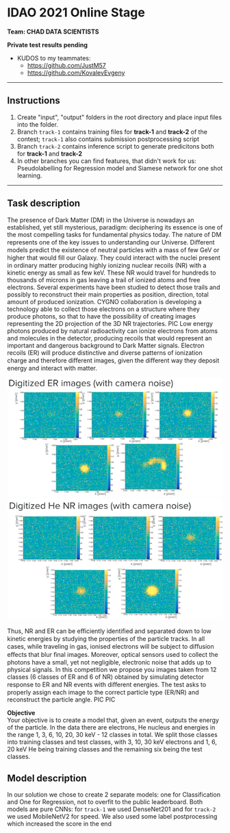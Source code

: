# IDAO 2021 Online Stage
**Team: CHAD DATA SCIENTISTS**

**Private test results pending**


* KUDOS to my teammates:
	- https://github.com/JustM57
	- https://github.com/KovalevEvgeny


<hr>

## Instructions
1. Create "input", "output" folders in the root directory and place input files into the folder.
2. Branch `track-1` contains training files for <b>track-1</b> and <b>track-2</b> of the contest; `track-1` also contains submission postprocessing script
3. Branch `track-2` contains inference script to generate predicitons both for <b>track-1</b> and <b>track-2</b>
4. In other branches you can find features, that didn't work for us: Pseudolabelling for Regression model and Siamese network for one shot learning.

<hr>

## Task description
The presence of Dark Matter (DM) in the Universe is nowadays an established, yet still mysterious, paradigm: deciphering its essence is one of the most compelling tasks for fundamental physics today. The nature of DM represents one of the key issues to understanding our Universe. Diﬀerent models predict the existence of neutral particles with a mass of few GeV or higher that would ﬁll our Galaxy. They could interact with the nuclei present in ordinary matter producing highly ionizing nuclear recoils (NR) with a kinetic energy as small as few keV. These NR would travel for hundreds to thousands of microns in gas leaving a trail of ionized atoms and free electrons.
Several experiments have been studied to detect those trails and possibly to reconstruct their main properties as position, direction, total amount of produced ionization. CYGNO collaboration is developing a technology able to collect those electrons on a structure where they produce photons, so that to have the possibility of creating images representing the 2D projection of the 3D NR trajectories.
PIC
Low energy photons produced by natural radioactivity can ionize electrons from atoms and molecules in the detector, producing recoils that would represent an important and dangerous background to Dark Matter signals. Electron recoils (ER) will produce distinctive and diverse patterns of ionization charge and therefore diﬀerent images, given the diﬀerent way they deposit energy and interact with matter.

![](images/ER.png)
![](images/NR.png)

Thus, NR and ER can be eﬃciently identiﬁed and separated down to low kinetic energies by studying the properties of the particle tracks.
In all cases, while traveling in gas, ionised electrons will be subject to diﬀusion eﬀects that blur ﬁnal images. Moreover, optical sensors used to collect the photons have a small, yet not negligible, electronic noise that adds up to physical signals.
In this competition we propose you images taken from 12 classes (6 classes of ER and 6 of NR) obtained by simulating detector response to ER and NR events with diﬀerent energies.
The test asks to properly assign each image to the correct particle type (ER/NR) and reconstruct the particle angle. PIC PIC

<b>Objective</b><br>
Your objective is to create a model that, given an event, outputs the energy of the particle.
In the data there are electrons, He nucleus and energies in the range 1, 3, 6, 10, 20, 30 keV - 12 classes in total. We split those classes into training classes and test classes, with 3, 10, 30 keV electrons and 1, 6, 20 keV He being training classes and the remaining six being the test classes.

## Model description
In our solution we chose to create 2 separate models: one for Classification and One for Regression, not to overfit to the public leaderboard. Both models are pure CNNs: for `track-1` we used DenseNet201 and for `track-2` we used MobileNetV2 for speed.
We also used some label postprocessing which increased the score in the end
